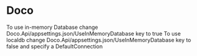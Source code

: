 # Doco

To use in-memory Database change Doco.Api/appsettings.json/UseInMemoryDatabase key to true
To use localdb change Doco.Api/appsettings.json/UseInMemoryDatabase key to false and specify a DefaultConnection
